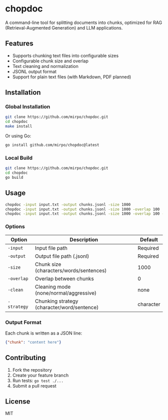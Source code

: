 # chopdoc

A command-line tool for splitting documents into chunks, optimized for RAG (Retrieval-Augmented Generation) and LLM applications.

## Features
- Supports chunking text files into configurable sizes
- Configurable chunk size and overlap
- Text cleaning and normalization
- JSONL output format
- Support for plain text files (with Markdown, PDF planned)

## Installation

### Global Installation
```bash
git clone https://github.com/mirpo/chopdoc.git
cd chopdoc
make install
```

Or using Go:
```bash
go install github.com/mirpo/chopdoc@latest
```

### Local Build
```bash
git clone https://github.com/mirpo/chopdoc.git
cd chopdoc
go build
```

## Usage

```bash
chopdoc -input input.txt -output chunks.jsonl -size 1000
chopdoc -input input.txt -output chunks.jsonl -size 1000 -overlap 100
chopdoc -input input.txt -output chunks.jsonl -size 1000 -overlap 100 -clean aggressive -strategy character
```

### Options

| Option      | Description                                 | Default   |
| ----------- | ------------------------------------------- | --------- |
| `-input`    | Input file path                             | Required  |
| `-output`   | Output file path (.jsonl)                   | Required  |
| `-size`     | Chunk size (characters/words/sentences)     | 1000      |
| `-overlap`  | Overlap between chunks                      | 0         |
| `-clean`    | Cleaning mode (none/normal/aggressive)      | none      |
| `-strategy` | Chunking strategy (character/word/sentence) | character |

### Output Format

Each chunk is written as a JSON line:
```json
{"chunk": "content here"}
```

## Contributing

1. Fork the repository
2. Create your feature branch
3. Run tests: `go test ./...`
4. Submit a pull request

## License

MIT
